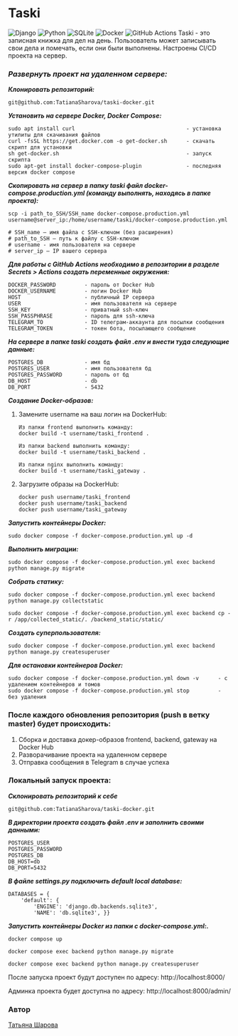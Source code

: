 # Taski
![Django](https://a11ybadges.com/badge?logo=django)
![Python](https://a11ybadges.com/badge?logo=python)
![SQLite](https://img.shields.io/badge/sqlite-%2307405e.svg?style=for-the-badge&logo=sqlite&logoColor=white)
![Docker](https://a11ybadges.com/badge?logo=docker)
![GitHub Actions](https://a11ybadges.com/badge?logo=githubactions)
Taski - это записная книжка для дел на день. Пользователь может записывать свои дела и помечать, если они были выполнены.
Настроены  CI/CD проекта на сервер.

### _Развернуть проект на удаленном сервере:_

**_Клонировать репозиторий:_**
```
git@github.com:TatianaSharova/taski-docker.git
```
**_Установить на сервере Docker, Docker Compose:_**
```
sudo apt install curl                                   - установка утилиты для скачивания файлов
curl -fsSL https://get.docker.com -o get-docker.sh      - скачать скрипт для установки
sh get-docker.sh                                        - запуск скрипта
sudo apt-get install docker-compose-plugin              - последняя версия docker compose
```
**_Скопировать на сервер в папку taski файл docker-compose.production.yml (команду выполнять, находясь в папке проекта):_**
```
scp -i path_to_SSH/SSH_name docker-compose.production.yml username@server_ip:/home/username/taski/docker-compose.production.yml

# SSH_name — имя файла с SSH-ключом (без расширения)
# path_to_SSH — путь к файлу с SSH-ключом
# username - имя пользователя на сервере
# server_ip — IP вашего сервера
```

**_Для работы с GitHub Actions необходимо в репозитории в разделе Secrets > Actions создать переменные окружения:_**
```
DOCKER_PASSWORD         - пароль от Docker Hub
DOCKER_USERNAME         - логин Docker Hub
HOST                    - публичный IP сервера
USER                    - имя пользователя на сервере
SSH_KEY                 - приватный ssh-ключ
SSH_PASSPHRASE          - пароль для ssh-ключа
TELEGRAM_TO             - ID телеграм-аккаунта для посылки сообщения
TELEGRAM_TOKEN          - токен бота, посылающего сообщение
```
**_На сервере в папке taski создать файл .env и внести туда следующие данные:_**
```
POSTGRES_DB             - имя бд
POSTGRES_USER           - имя пользователя бд
POSTGRES_PASSWORD       - пароль от бд
DB_HOST                 - db
DB_PORT                 - 5432
```
**_Создание Docker-образов:_**

1.  Замените username на ваш логин на DockerHub:

    ```
    Из папки frontend выполнить команду:
    docker build -t username/taski_frontend .

    Из папки backend выполнить команду:
    docker build -t username/taski_backend .

    Из папки nginx выполнить команду:
    docker build -t username/taski_gateway . 
    ```

2. Загрузите образы на DockerHub:

    ```
    docker push username/taski_frontend
    docker push username/taski_backend
    docker push username/taski_gateway
    ```

**_Запустить контейнеры Docker:_**
```
sudo docker compose -f docker-compose.production.yml up -d
```
**_Выполнить миграции:_**
```
sudo docker compose -f docker-compose.production.yml exec backend python manage.py migrate
```
**_Собрать статику:_**
```
sudo docker compose -f docker-compose.production.yml exec backend python manage.py collectstatic

sudo docker compose -f docker-compose.production.yml exec backend cp -r /app/collected_static/. /backend_static/static/
```
**_Создать суперпользователя:_**
```
sudo docker compose -f docker-compose.production.yml exec backend python manage.py createsuperuser
```
**_Для остановки контейнеров Docker:_**
```
sudo docker compose -f docker-compose.production.yml down -v      - с удалением контейнеров и томов
sudo docker compose -f docker-compose.production.yml stop         - без удаления
```
### После каждого обновления репозитория (push в ветку master) будет происходить:

1. Сборка и доставка докер-образов frontend, backend, gateway на Docker Hub
2. Разворачивание проекта на удаленном сервере
3. Отправка сообщения в Telegram в случае успеха

### Локальный запуск проекта:

**_Склонировать репозиторий к себе_**
```
git@github.com:TatianaSharova/taski-docker.git
```

**_В директории проекта создать файл .env и заполнить своими данными:_**
```
POSTGRES_USER
POSTGRES_PASSWORD
POSTGRES_DB
DB_HOST=db
DB_PORT=5432

```

**_В файле settings.py подключить default local database:_**
```
DATABASES = {
    'default': {
        'ENGINE': 'django.db.backends.sqlite3',
        'NAME': 'db.sqlite3', }}

```

**_Запустить контейнеры Docker из папки с docker-compose.yml:._**

```
docker compose up
```
```
docker compose exec backend python manage.py migrate
```
```
docker compose exec backend python manage.py createsuperuser
```
После запуска проект будут доступен по адресу: http://localhost:8000/

Админка проекта будет доступна по адресу: http://localhost:8000/admin/

### Автор
[Татьяна Шарова](https://github.com/TatianaSharova)

